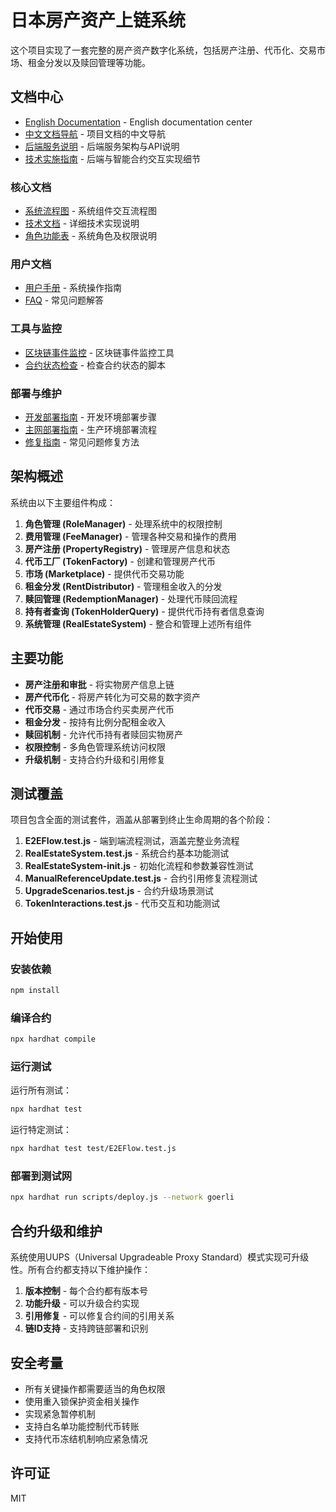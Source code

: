# 日本房产资产上链系统

这个项目实现了一套完整的房产资产数字化系统，包括房产注册、代币化、交易市场、租金分发以及赎回管理等功能。

## 文档中心

- [English Documentation](./server/docs/README.md) - English documentation center
- [中文文档导航](./server/docs/文档导航.md) - 项目文档的中文导航
- [后端服务说明](./server/README.md) - 后端服务架构与API说明
- [技术实施指南](./server/docs/技术实施.md) - 后端与智能合约交互实现细节

### 核心文档

- [系统流程图](./docs/系统流程图.md) - 系统组件交互流程图
- [技术文档](./docs/技术文档.md) - 详细技术实现说明
- [角色功能表](./docs/角色功能表.md) - 系统角色及权限说明

### 用户文档

- [用户手册](./docs/用户手册.md) - 系统操作指南
- [FAQ](./docs/FAQ.md) - 常见问题解答

### 工具与监控

- [区块链事件监控](./monitor/README.md) - 区块链事件监控工具
- [合约状态检查](./monitor/scripts/check-contracts.js) - 检查合约状态的脚本

### 部署与维护

- [开发部署指南](./docs/开发部署指南.md) - 开发环境部署步骤
- [主网部署指南](./docs/主网部署指南.md) - 生产环境部署流程
- [修复指南](./docs/修复指南.md) - 常见问题修复方法

## 架构概述

系统由以下主要组件构成：

1. **角色管理 (RoleManager)** - 处理系统中的权限控制
2. **费用管理 (FeeManager)** - 管理各种交易和操作的费用
3. **房产注册 (PropertyRegistry)** - 管理房产信息和状态
4. **代币工厂 (TokenFactory)** - 创建和管理房产代币
5. **市场 (Marketplace)** - 提供代币交易功能
6. **租金分发 (RentDistributor)** - 管理租金收入的分发
7. **赎回管理 (RedemptionManager)** - 处理代币赎回流程
8. **持有者查询 (TokenHolderQuery)** - 提供代币持有者信息查询
9. **系统管理 (RealEstateSystem)** - 整合和管理上述所有组件

## 主要功能

- **房产注册和审批** - 将实物房产信息上链
- **房产代币化** - 将房产转化为可交易的数字资产
- **代币交易** - 通过市场合约买卖房产代币
- **租金分发** - 按持有比例分配租金收入
- **赎回机制** - 允许代币持有者赎回实物房产
- **权限控制** - 多角色管理系统访问权限
- **升级机制** - 支持合约升级和引用修复

## 测试覆盖

项目包含全面的测试套件，涵盖从部署到终止生命周期的各个阶段：

1. **E2EFlow.test.js** - 端到端流程测试，涵盖完整业务流程
2. **RealEstateSystem.test.js** - 系统合约基本功能测试
3. **RealEstateSystem-init.js** - 初始化流程和参数兼容性测试
4. **ManualReferenceUpdate.test.js** - 合约引用修复流程测试
5. **UpgradeScenarios.test.js** - 合约升级场景测试
6. **TokenInteractions.test.js** - 代币交互和功能测试

## 开始使用

### 安装依赖

```bash
npm install
```

### 编译合约

```bash
npx hardhat compile
```

### 运行测试

运行所有测试：

```bash
npx hardhat test
```

运行特定测试：

```bash
npx hardhat test test/E2EFlow.test.js
```

### 部署到测试网

```bash
npx hardhat run scripts/deploy.js --network goerli
```

## 合约升级和维护

系统使用UUPS（Universal Upgradeable Proxy Standard）模式实现可升级性。所有合约都支持以下维护操作：

1. **版本控制** - 每个合约都有版本号
2. **功能升级** - 可以升级合约实现
3. **引用修复** - 可以修复合约间的引用关系
4. **链ID支持** - 支持跨链部署和识别

## 安全考量

- 所有关键操作都需要适当的角色权限
- 使用重入锁保护资金相关操作
- 实现紧急暂停机制
- 支持白名单功能控制代币转账
- 支持代币冻结机制响应紧急情况

## 许可证

MIT 